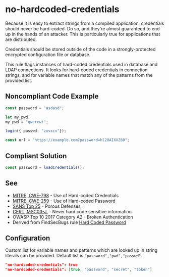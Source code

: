 # no-hardcoded-credentials

Because it is easy to extract strings from a compiled application, credentials should never be hard-coded. Do so, and they're almost guaranteed to
end up in the hands of an attacker. This is particularly true for applications that are distributed.

Credentials should be stored outside of the code in a strongly-protected encrypted configuration file or database.

This rule flags instances of hard-coded credentials used in database and LDAP connections. It looks for hard-coded credentials in connection
strings, and for variable names that match any of the patterns from the provided list.

## Noncompliant Code Example

```typescript
const password = "asdasd";

let my_pwd;
my_pwd = "qwerewt";

login({ passwd: "zxvxcv"});

const url = "https://example.com?password=hl2OAIXXZ60";
```

## Compliant Solution

```typescript
const password = loadCredentials();
```

## See

<ul>
  <li> <a href="http://cwe.mitre.org/data/definitions/798">MITRE, CWE-798</a> - Use of Hard-coded Credentials </li>
  <li> <a href="http://cwe.mitre.org/data/definitions/259">MITRE, CWE-259</a> - Use of Hard-coded Password </li>
  <li> <a href="http://www.sans.org/top25-software-errors/">SANS Top 25</a> - Porous Defenses </li>
  <li> <a href="https://www.securecoding.cert.org/confluence/x/qQCHAQ">CERT, MSC03-J.</a> - Never hard code sensitive information </li>
  <li> OWASP Top 10 2017 Category A2 - Broken Authentication </li>
  <li> Derived from FindSecBugs rule <a href="http://h3xstream.github.io/find-sec-bugs/bugs.htm#HARD_CODE_PASSWORD">Hard Coded Password</a> </li>
</ul>


## Configuration

Custom list for variable names and patterns which are looked up in string literals can be provided. Default list is `"password","pwd","passwd"`.
```json
"no-hardcoded-credentials": true
"no-hardcoded-credentials": [true, "password", "secret", "token"]
```
